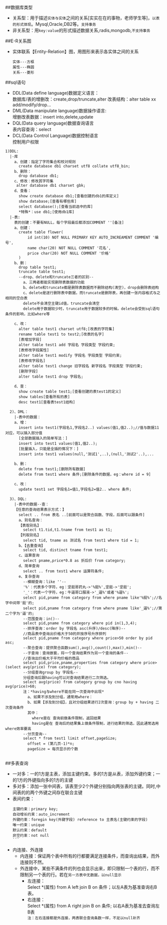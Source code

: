 ##数据库类型
  - 关系型：用于描述`实体与实体`之间的关系[实实在在的事物，老师学生等]，`以表的形式体现`。Mysql,Oracle,DB2等。`支持事务`
  - 非关系型：用`key:value`的形式描述数据关系,radis,mongodb,`不支持事务`

##E-R关系图
  - 实体联系【Entity-Relation】图，用图形来表示各实体之间的关系
    ```
    实体---方框
    属性---椭圆
    关系---菱形
    ```
##sql语句
  - DDL(Data define language)数据定义语言：<br>
  数据库/表的增删改：create,drop/truncate,alter
  改表结构：alter table xx add/modify/drop...
  - DML(Data manipulate language)数据操作语言:<br>
  增删改表数据：insert into,delete,update
  - DQL(Data query language)数据查询语言<br>
  表内容查询：select
  - DCL(Data Control Language)数据控制语言<br>
  控制用户权限
  ```
  1)DDL:
    |-库
      a、创建：指定了字符集合和校对规则
        create database db1 charset utf8 collate utf8_bin;
      b、删除：
        drop database db1;
      c、修改：修改其字符集
       alter database db1 charset gbk;
      d、查看：
        show create database db1;[查看创建的db1的库定义]
        show database;[查看有哪些库]
        select database();[查看当前选中的库]
        *特殊*：use db1;[使用db1库]
    |-表:
      表的创建：不要有NULL，每个字段最后都添加COMMENT ''[备注]
      a、创建：
        create table flower(
            id int(10) NOT NULL PRIMARY KEY AUTO_INCREAMENT COMMENT '编号',
            name char(20) NOT NULL COMMENT '花名',
            price char(20) NOT NULL COMMENT '价格'
        )
      b、删：
        drop table test1;
        truncate table test1;
        --drop、delete和truncate三者的区别--
          a、三两者都能实现删除表数据的功能
          b、delete和truncate都是删除表数据而不删除结构(清空)，drop会删除表结构
          c、delete是逐行删除表中数据，而truncate是删除表，再创建一张内容格式与之相同的空白表
          delete不会清空主键id值，truncate会清空
          delete用于数据较少时，truncate用于数据较多的时候。delete会受到sql语句条件的影响，比如where等
  
      c、改：
        alter table test1 charset utf8;[改表的字符集]
        rename table test1 to test2;[改表的名字]
        [表增加字段]
        alter table test1 add 字段名 字段类型 字段约束;
        [表修改字段属性]
        alter table test1 modify 字段名 字段类型 字段约束;
        [表修改字段名]
        alter table test1 change 旧字段名 新字段名 字段类型 字段约束;
        [删除字段]
        alter table test1 drop 字段名;
  
      d、查：
        show create table test1;[查看创建的表test1的定义]
        show tables[查看所有的表]
        desc test1[查看表test1结构]
  
    2)、DML：
      |-表中的数据：
      a、增：
        insert into test1(字段名1,字段名2..) values(值1,值2..);//值与数据11对应，可以插入部分值
        [全部数据插入的简单写法：]
        insert into test1 values(值1,值2..);
        [批量插入，只能是全插的情况下：]
        insert into test1 values(null,'测试1',..),(null,'测试2'..),...
  
      b、删：
        delete from test1;[删除所有数据]
        delete from test1 where 条件;[删除条件的数据，eg：where id = 9]
  
      c、改：
        update test1 set 字段名1=值1,字段名2=值2.. where 条件;
  
    3)、DQL:
      |-表中的数据--查：
      【任意的查询结果表示方式：】
        select .. from 表名 ..[前面可以是聚合函数、字段，后面可以跟条件]
        a、别名查询：
        【表取别名】
          select t1.tid,t1.tname from test1 as t1;
        【列取别名】
          select tid, tname as 测试名 from test1 where tid = 1;
        b、【去重查询】
          select tid, distinct tname from test1;
        c、运算查询
          select pname,price*0.8 as 折后价 from category;
        d、简单查询
          select .. from test1 where 运算符条件;
        e、复杂查询
          --模糊查询：like ''--
          '%'：代表多个字符，eg：坚挺哥药丸->'%挺%',坚挺->'坚挺';
          '_'：代表一个字符，eg：牛逼哥口服液->'_逼%'或者'%逼%';
          select pid,pname from category from where pname like'%挺%';//名字中间带'挺'的;
          select pid,pname from category from where pname like'_逼%';//第二个字为'逼'的;
          --范围查询：in()--
          select pid,pname from category where pid in(1,3,4);
          --排序查询：order by 字段名 asc(升序)/desc(降序)--
          //商品表中查询出价格大于50的并按序号升序排列
          select pid,pname from category where price>50 order by pid asc;
          --聚合查询：提供聚合函数sum(),avg(),count(),max(),min()--
          --子查询：查询嵌套，将一个查询结果作为另一个查询的条件--
          //查询出价格大于平均价格的商品
          select pid,price,pname,properties from category where price>(select avg(price) from category);
          --分组查询group by 字段名--
          分组查询后跟having可以对查询结果进行二次筛选。
          select avg(price) from category group by cno having avg(price)>60;
          注：*having与where不能在同一次查询中出现*
            a、如果不涉及到分组，通常用where：
            b、如果【涉及到分组】，且对分组结果进行2次查询：group by + having 二次查询条件
            其中：
              where是在 查询前做条件限制，返回结果
              having是在 查询后的结果集上做条件限制，进行结果的筛选，因此通常选用where效率要高
          --分页查询--
          select * from test1 limit offset,pageSize;
            offset = (第几页-1)*n;
            pageSize = 每页显示的个数
            
  ```
##多表查询
  - 一对多：一的1方是主表，添加主键约束。多的1方是从表，添加外键约束；一的1方的外键指向多的1方的主键
  - 多对多：添加一张中间表，该表至少2个外键分别指向两张表的主键。同时,中间表的的两个外键之间存在联合主键
  - 表间约束：
    ````
    主键约束：primary key;   
    自动增长约束：auto_increment
    外键约束：foregin key(外键字段) reference to 主表名(主键约束的字段)
    唯一约束：unique
    默认约束：default
    非空约束：not null
    ```
  - 内连接、外连接
    - 内连接：保证两个表中所有的行都要满足连接条件，而查询出结果，而外连接则不然。
    - 外连接中，某些不满条件的列也会显示出来，即只限制一个表的行，而不限制另一个表的行。若在`另一方表中无数据，以null显示`
      - 左连接：<br>
      Select *(属性) from A left join B on 条件；以左A表为基准查询右B表。
      - 右连接：<br>
      Select *(属性) from A right join B on 条件; 以右A表为基准去查询左B表<br>
      `注：左右连接都是外连接，两表联合查询条数一样，不足以null补齐`